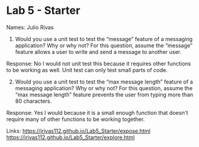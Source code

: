 # Lab 5 - Starter
Names: Julio Rivas

1) Would you use a unit test to test the “message” feature of a messaging application? Why or why not? For this question, assume the “message” feature allows a user to write and send a message to another user.

Response: No I would not unit test this because it requires other functions to be working as well. Unit test can only test small parts of code.

2) Would you use a unit test to test the “max message length” feature of a messaging application? Why or why not? For this question, assume the “max message length” feature prevents the user from typing more than 80 characters.

Response: Yes I would because it is a small enough function that doesn't require many of other functions to be working together.

Links:
https://jrivas112.github.io/Lab5_Starter/expose.html
https://jrivas112.github.io/Lab5_Starter/explore.html
